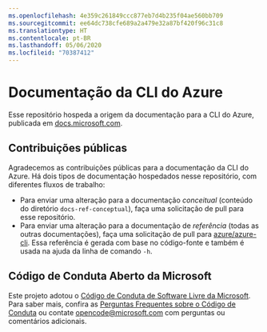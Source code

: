 ```yaml
---
ms.openlocfilehash: 4e359c261849ccc877eb7d4b235f04ae560bb709
ms.sourcegitcommit: ee64dc738cfe689a2a479e32a87bf420f96c31c8
ms.translationtype: HT
ms.contentlocale: pt-BR
ms.lasthandoff: 05/06/2020
ms.locfileid: "70387412"
---
```

# <a name="azure-cli-documentation"></a>Documentação da CLI do Azure

Esse repositório hospeda a origem da documentação para a CLI do Azure, publicada em [docs.microsoft.com](https://docs.microsoft.com/cli/azure/).

## <a name="public-contributions"></a>Contribuições públicas

Agradecemos as contribuições públicas para a documentação da CLI do Azure. Há dois tipos de documentação hospedados nesse repositório, com diferentes fluxos de trabalho:

* Para enviar uma alteração para a documentação _conceitual_ (conteúdo do diretório `docs-ref-conceptual`), faça uma solicitação de pull para esse repositório.
* Para enviar uma alteração para a documentação de _referência_ (todas as outras documentações), faça uma solicitação de pull para [azure/azure-cli](https://github.com/azure/azure-cli). Essa referência é gerada com base no código-fonte e também é usada na ajuda da linha de comando `-h`.

## <a name="microsoft-open-source-code-of-conduct"></a>Código de Conduta Aberto da Microsoft

Este projeto adotou o [Código de Conduta de Software Livre da Microsoft](https://opensource.microsoft.com/codeofconduct/).
Para saber mais, confira as [Perguntas Frequentes sobre o Código de Conduta](https://opensource.microsoft.com/codeofconduct/faq/) ou contate [opencode@microsoft.com](mailto:opencode@microsoft.com) com perguntas ou comentários adicionais.

